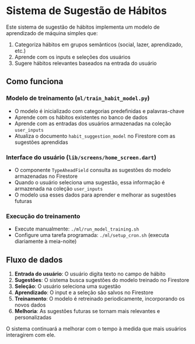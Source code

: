 # Sistema de Sugestão de Hábitos

Este sistema de sugestão de hábitos implementa um modelo de aprendizado de máquina simples que:

1. Categoriza hábitos em grupos semânticos (social, lazer, aprendizado, etc.)
2. Aprende com os inputs e seleções dos usuários
3. Sugere hábitos relevantes baseados na entrada do usuário

## Como funciona

### Modelo de treinamento (`ml/train_habit_model.py`)

- O modelo é inicializado com categorias predefinidas e palavras-chave
- Aprende com os hábitos existentes no banco de dados
- Aprende com as entradas dos usuários armazenadas na coleção `user_inputs`
- Atualiza o documento `habit_suggestion_model` no Firestore com as sugestões aprendidas

### Interface do usuário (`lib/screens/home_screen.dart`)

- O componente `TypeAheadField` consulta as sugestões do modelo armazenadas no Firestore
- Quando o usuário seleciona uma sugestão, essa informação é armazenada na coleção `user_inputs` 
- O modelo usa esses dados para aprender e melhorar as sugestões futuras

### Execução do treinamento

- Execute manualmente: `./ml/run_model_training.sh`
- Configure uma tarefa programada: `./ml/setup_cron.sh` (executa diariamente à meia-noite)

## Fluxo de dados

1. **Entrada do usuário**: O usuário digita texto no campo de hábito
2. **Sugestões**: O sistema busca sugestões do modelo treinado no Firestore
3. **Seleção**: O usuário seleciona uma sugestão
4. **Aprendizado**: O input e a seleção são salvos no Firestore
5. **Treinamento**: O modelo é retreinado periodicamente, incorporando os novos dados
6. **Melhoria**: As sugestões futuras se tornam mais relevantes e personalizadas

O sistema continuará a melhorar com o tempo à medida que mais usuários interagirem com ele.
